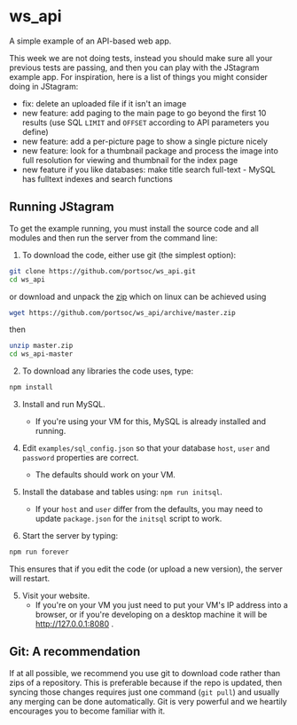 ws_api
======

A simple example of an API-based web app.

This week we are not doing tests, instead you should make sure all your previous tests are passing, and then you can play with the JStagram example app. For inspiration, here is a list of things you might consider doing in JStagram:


 * fix: delete an uploaded file if it isn't an image
 * new feature: add paging to the main page to go beyond the first 10 results (use SQL `LIMIT` and `OFFSET` according to API parameters you define)
 * new feature: add a per-picture page to show a single picture nicely
 * new feature: look for a thumbnail package and process the image into full resolution for viewing and thumbnail for the index page
 * new feature if you like databases: make title search full-text - MySQL has fulltext indexes and search functions



Running JStagram
----------------

To get the example running, you must install the source code and all modules and then run the server from the command line:

1. To download the code, either use git (the simplest option):

  ```bash
  git clone https://github.com/portsoc/ws_api.git
  cd ws_api
  ```
  or download and unpack the [zip](https://github.com/portsoc/ws_api/archive/master.zip)
  which on linux can be achieved using
  ```bash
  wget https://github.com/portsoc/ws_api/archive/master.zip
  ```
  then
  ```bash
  unzip master.zip
  cd ws_api-master
  ```

2. To download any libraries the code uses, type:

  ```bash
  npm install
  ```

3. Install and run MySQL.
    * If you're using your VM for this, MySQL is already installed and running.

4. Edit `examples/sql_config.json` so that your database `host`, `user` and `password` properties are correct.
    * The defaults should work on your VM.

5. Install the database and tables using: `npm run initsql`.
    * If your `host` and `user` differ from the defaults, you may need to update `package.json` for the `initsql` script to work.

6. Start the server by typing:

  ```bash
  npm run forever
  ```

  This ensures that if you edit the code (or upload a new version), the server will restart.

5. Visit your website.
    * If you're on your VM you just need to put your VM's IP address into a browser, or if you're developing on a desktop machine it will be http://127.0.0.1:8080 .

Git: A recommendation
----------------------
If at all possible, we recommend you use git to download code rather than zips of a repository.  This is preferable because if the repo is updated, then syncing those changes requires just one command (`git pull`) and usually any merging can be done automatically.  Git is very powerful and we heartily encourages you to become familiar with it.
